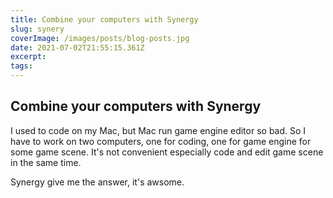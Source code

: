```yaml
---
title: Combine your computers with Synergy
slug: synery
coverImage: /images/posts/blog-posts.jpg
date: 2021-07-02T21:55:15.361Z
excerpt:
tags:
---
```

## Combine your computers with Synergy

I used to code on my Mac, but Mac run game engine editor so bad. So I have to work on two computers, one for coding, one for game engine for some game scene.
It's not convenient especially code and edit game scene in the same time.

Synergy give me the answer, it's awsome.